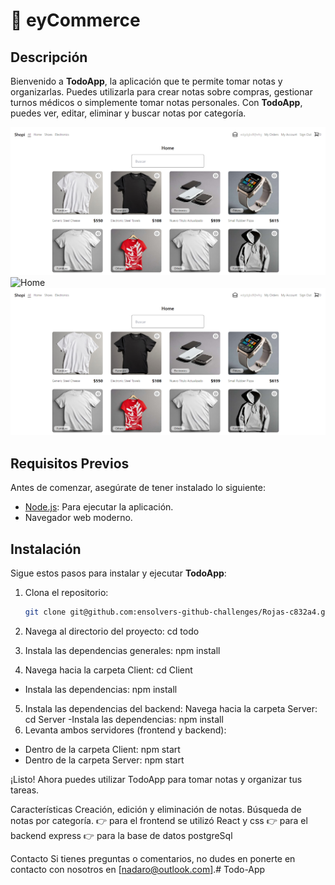 # 📝 eyCommerce

## Descripción
Bienvenido a **TodoApp**, la aplicación que te permite tomar notas y organizarlas. Puedes utilizarla para crear notas sobre compras, gestionar turnos médicos o simplemente tomar notas personales. Con **TodoApp**, puedes ver, editar, eliminar y buscar notas por categoría.


<img src="./public/home.png" alt="Home">
<img src="./filter/home.png" alt="Home">
<img src="./public/home.png" alt="Home">



## Requisitos Previos
Antes de comenzar, asegúrate de tener instalado lo siguiente:
- [Node.js](https://nodejs.org/): Para ejecutar la aplicación.
- Navegador web moderno.

## Instalación
Sigue estos pasos para instalar y ejecutar **TodoApp**:

1. Clona el repositorio:
   ```bash
   git clone git@github.com:ensolvers-github-challenges/Rojas-c832a4.git
2. Navega al directorio del proyecto:
cd todo

3. Instala las dependencias generales:
npm install
4. Navega hacia la carpeta Client:
cd Client
- Instala las dependencias: 
npm install
5. Instala las dependencias del backend:
Navega hacia la carpeta Server:
cd Server
-Instala las dependencias:
npm install
6. Levanta ambos servidores (frontend y backend):

- Dentro de la carpeta Client:
npm start
- Dentro de la carpeta Server:
npm start

¡Listo! Ahora puedes utilizar TodoApp para tomar notas y organizar tus tareas.

Características
Creación, edición y eliminación de notas.
Búsqueda de notas por categoría.
👉 para el frontend se utilizó React y css
👉 para el backend express
👉 para la base de datos postgreSql




Contacto
Si tienes preguntas o comentarios, no dudes en ponerte en contacto con nosotros en [nadaro@outlook.com].# Todo-App
